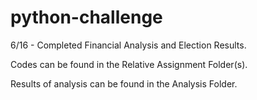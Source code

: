 # python-challenge
 
6/16 - Completed Financial Analysis and Election Results.

Codes can be found in the Relative Assignment Folder(s). 

Results of analysis can be found in the Analysis Folder.


